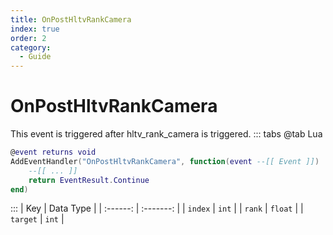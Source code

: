 ```yaml
---
title: OnPostHltvRankCamera
index: true
order: 2
category:
  - Guide
---
```


# OnPostHltvRankCamera
This event is triggered after hltv_rank_camera is triggered.
::: tabs
@tab Lua
```lua
@event returns void
AddEventHandler("OnPostHltvRankCamera", function(event --[[ Event ]])
    --[[ ... ]]
    return EventResult.Continue
end)
```

:::
|    Key   | Data Type |
| :------: | :-------: |
|  `index` |   `int`   |
|  `rank`  |  `float`  |
| `target` |   `int`   |